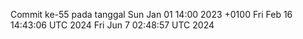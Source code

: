 Commit ke-55 pada tanggal Sun Jan 01 14:00 2023 +0100
Fri Feb 16 14:43:06 UTC 2024
Fri Jun  7 02:48:57 UTC 2024
